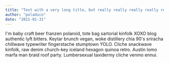 ```yaml
---
title: "Test with a very long title, but really really really really really really really really really long"
author: "poladuco"
date: "2021-01-31"
---
```


I'm baby craft beer franzen polaroid, tote bag sartorial kinfolk XOXO blog authentic lyft bitters. Keytar brunch vegan, woke distillery chia 90's sriracha chillwave typewriter fingerstache stumptown YOLO. Cliche snackwave kinfolk, raw denim church-key iceland hexagon quinoa retro. Austin lomo marfa man braid roof party. Lumbersexual taxidermy cliche venmo ennui.
